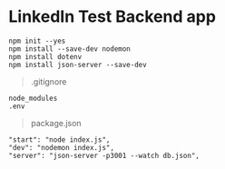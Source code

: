 # LinkedIn Test Backend app

```
npm init --yes
npm install --save-dev nodemon
npm install dotenv
npm install json-server --save-dev
```

> .gitignore

```
node_modules
.env
```

> package.json

```
"start": "node index.js",
"dev": "nodemon index.js",
"server": "json-server -p3001 --watch db.json",
```